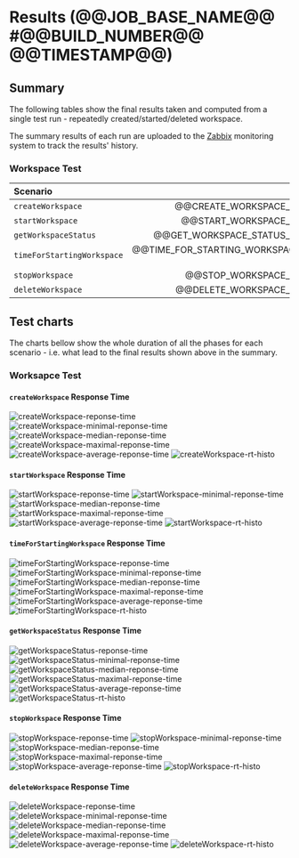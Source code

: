 # Results (@@JOB_BASE_NAME@@ #@@BUILD_NUMBER@@ @@TIMESTAMP@@)
## Summary
The following tables show the final results taken and computed from a single test run - repeatedly created/started/deleted workspace.

The summary results of each run are uploaded to the
[Zabbix](https://zabbix.devshift.net:9443/zabbix/screens.php?elementid=32&fullscreen=1)
monitoring system to track the results' history.

### Workspace Test
| Scenario | Minimal | Median | Maximal |
| :--- | ---: | ---: | ---: |
| `createWorkspace` | @@CREATE_WORKSPACE_MIN@@ ms | @@CREATE_WORKSPACE_MEDIAN@@ ms | @@CREATE_WORKSPACE_MAX@@ ms |
| `startWorkspace` | @@START_WORKSPACE_MIN@@ ms | @@START_WORKSPACE_MEDIAN@@ ms | @@START_WORKSPACE_MAX@@ ms |
| `getWorkspaceStatus` | @@GET_WORKSPACE_STATUS_MIN@@ ms | @@GET_WORKSPACE_STATUS_MEDIAN@@ ms | @@GET_WORKSPACE_STATUS_MAX@@ ms |
| `timeForStartingWorkspace` | @@TIME_FOR_STARTING_WORKSPACE_MIN@@ ms | @@TIME_FOR_STARTING_WORKSPACE_MEDIAN@@ ms | @@TIME_FOR_STARTING_WORKSPACE_MAX@@ ms |
| `stopWorkspace` | @@STOP_WORKSPACE_MIN@@ ms | @@STOP_WORKSPACE_MEDIAN@@ ms | @@STOP_WORKSPACE_MAX@@ ms |
| `deleteWorkspace` | @@DELETE_WORKSPACE_MIN@@ ms | @@DELETE_WORKSPACE_MEDIAN@@ ms | @@DELETE_WORKSPACE_MAX@@ ms |

## Test charts
The charts bellow show the whole duration of all the phases for each scenario - i.e. what lead to the final results shown above in the summary.

### Worksapce Test

#### `createWorkspace` Response Time
![createWorkspace-reponse-time](./@@JOB_BASE_NAME@@-@@BUILD_NUMBER@@-POST_createWorkspace-response-time.png)
![createWorkspace-minimal-reponse-time](./@@JOB_BASE_NAME@@-@@BUILD_NUMBER@@-POST_createWorkspace-minimal-response-time.png)
![createWorkspace-median-reponse-time](./@@JOB_BASE_NAME@@-@@BUILD_NUMBER@@-POST_createWorkspace-median-response-time.png)
![createWorkspace-maximal-reponse-time](./@@JOB_BASE_NAME@@-@@BUILD_NUMBER@@-POST_createWorkspace-maximal-response-time.png)
![createWorkspace-average-reponse-time](./@@JOB_BASE_NAME@@-@@BUILD_NUMBER@@-POST_createWorkspace-average-response-time.png)
![createWorkspace-rt-histo](./@@JOB_BASE_NAME@@-@@BUILD_NUMBER@@-POST_createWorkspace-rt-histo.png)

#### `startWorkspace` Response Time
![startWorkspace-reponse-time](./@@JOB_BASE_NAME@@-@@BUILD_NUMBER@@-POST_startWorkspace-response-time.png)
![startWorkspace-minimal-reponse-time](./@@JOB_BASE_NAME@@-@@BUILD_NUMBER@@-POST_startWorkspace-minimal-response-time.png)
![startWorkspace-median-reponse-time](./@@JOB_BASE_NAME@@-@@BUILD_NUMBER@@-POST_startWorkspace-median-response-time.png)
![startWorkspace-maximal-reponse-time](./@@JOB_BASE_NAME@@-@@BUILD_NUMBER@@-POST_startWorkspace-maximal-response-time.png)
![startWorkspace-average-reponse-time](./@@JOB_BASE_NAME@@-@@BUILD_NUMBER@@-POST_startWorkspace-average-response-time.png)
![startWorkspace-rt-histo](./@@JOB_BASE_NAME@@-@@BUILD_NUMBER@@-POST_startWorkspace-rt-histo.png)

#### `timeForStartingWorkspace` Response Time
![timeForStartingWorkspace-reponse-time](./@@JOB_BASE_NAME@@-@@BUILD_NUMBER@@-REPEATED_GET_timeForStartingWorkspace-response-time.png)
![timeForStartingWorkspace-minimal-reponse-time](./@@JOB_BASE_NAME@@-@@BUILD_NUMBER@@-REPEATED_GET_timeForStartingWorkspace-minimal-response-time.png)
![timeForStartingWorkspace-median-reponse-time](./@@JOB_BASE_NAME@@-@@BUILD_NUMBER@@-REPEATED_GET_timeForStartingWorkspace-median-response-time.png)
![timeForStartingWorkspace-maximal-reponse-time](./@@JOB_BASE_NAME@@-@@BUILD_NUMBER@@-REPEATED_GET_timeForStartingWorkspace-maximal-response-time.png)
![timeForStartingWorkspace-average-reponse-time](./@@JOB_BASE_NAME@@-@@BUILD_NUMBER@@-REPEATED_GET_timeForStartingWorkspace-average-response-time.png)
![timeForStartingWorkspace-rt-histo](./@@JOB_BASE_NAME@@-@@BUILD_NUMBER@@-REPEATED_GET_timeForStartingWorkspace-rt-histo.png)

#### `getWorkspaceStatus` Response Time
![getWorkspaceStatus-reponse-time](./@@JOB_BASE_NAME@@-@@BUILD_NUMBER@@-GET_getWorkspaceStatus-response-time.png)
![getWorkspaceStatus-minimal-reponse-time](./@@JOB_BASE_NAME@@-@@BUILD_NUMBER@@-GET_getWorkspaceStatus-minimal-response-time.png)
![getWorkspaceStatus-median-reponse-time](./@@JOB_BASE_NAME@@-@@BUILD_NUMBER@@-GET_getWorkspaceStatus-median-response-time.png)
![getWorkspaceStatus-maximal-reponse-time](./@@JOB_BASE_NAME@@-@@BUILD_NUMBER@@-GET_getWorkspaceStatus-maximal-response-time.png)
![getWorkspaceStatus-average-reponse-time](./@@JOB_BASE_NAME@@-@@BUILD_NUMBER@@-GET_getWorkspaceStatus-average-response-time.png)
![getWorkspaceStatus-rt-histo](./@@JOB_BASE_NAME@@-@@BUILD_NUMBER@@-GET_getWorkspaceStatus-rt-histo.png)


#### `stopWorkspace` Response Time
![stopWorkspace-reponse-time](./@@JOB_BASE_NAME@@-@@BUILD_NUMBER@@-DELETE_stopWorkspace-response-time.png)
![stopWorkspace-minimal-reponse-time](./@@JOB_BASE_NAME@@-@@BUILD_NUMBER@@-DELETE_stopWorkspace-minimal-response-time.png)
![stopWorkspace-median-reponse-time](./@@JOB_BASE_NAME@@-@@BUILD_NUMBER@@-DELETE_stopWorkspace-median-response-time.png)
![stopWorkspace-maximal-reponse-time](./@@JOB_BASE_NAME@@-@@BUILD_NUMBER@@-DELETE_stopWorkspace-maximal-response-time.png)
![stopWorkspace-average-reponse-time](./@@JOB_BASE_NAME@@-@@BUILD_NUMBER@@-DELETE_stopWorkspace-average-response-time.png)
![stopWorkspace-rt-histo](./@@JOB_BASE_NAME@@-@@BUILD_NUMBER@@-DELETE_stopWorkspace-rt-histo.png)


#### `deleteWorkspace` Response Time
![deleteWorkspace-reponse-time](./@@JOB_BASE_NAME@@-@@BUILD_NUMBER@@-DELETE_deleteWorkspace-response-time.png)
![deleteWorkspace-minimal-reponse-time](./@@JOB_BASE_NAME@@-@@BUILD_NUMBER@@-DELETE_deleteWorkspace-minimal-response-time.png)
![deleteWorkspace-median-reponse-time](./@@JOB_BASE_NAME@@-@@BUILD_NUMBER@@-DELETE_deleteWorkspace-median-response-time.png)
![deleteWorkspace-maximal-reponse-time](./@@JOB_BASE_NAME@@-@@BUILD_NUMBER@@-DELETE_deleteWorkspace-maximal-response-time.png)
![deleteWorkspace-average-reponse-time](./@@JOB_BASE_NAME@@-@@BUILD_NUMBER@@-DELETE_deleteWorkspace-average-response-time.png)
![deleteWorkspace-rt-histo](./@@JOB_BASE_NAME@@-@@BUILD_NUMBER@@-DELETE_deleteWorkspace-rt-histo.png)

